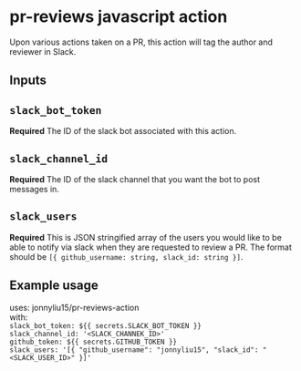 # pr-reviews javascript action

Upon various actions taken on a PR, this action will tag the author and reviewer in Slack.

## Inputs

## `slack_bot_token`

**Required** The ID of the slack bot associated with this action.

## `slack_channel_id`

**Required** The ID of the slack channel that you want the bot to post messages in.

## `slack_users`

**Required** This is JSON stringified array of the users you would like to be able to notify via slack when they are requested to review a PR. The format should be `[{ github_username: string, slack_id: string }]`.

## Example usage

uses: jonnyliu15/pr-reviews-action  
with:  
 `slack_bot_token: ${{ secrets.SLACK_BOT_TOKEN }}`  
 `slack_channel_id: '<SLACK_CHANNEK_ID>'`  
 `github_token: ${{ secrets.GITHUB_TOKEN }}`  
 `slack_users: '[{ "github_username": "jonnyliu15", "slack_id": "<SLACK_USER_ID>" }]'`
